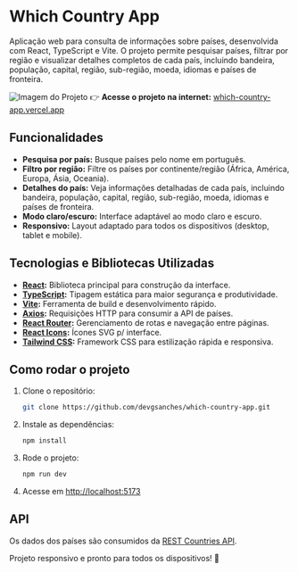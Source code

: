 # Which Country App

Aplicação web para consulta de informações sobre países, desenvolvida com React, TypeScript e Vite. O projeto permite pesquisar países, filtrar por região e visualizar detalhes completos de cada país, incluindo bandeira, população, capital, região, sub-região, moeda, idiomas e países de fronteira.

![Imagem do Projeto](https://imgur.com/a/YvASTad) 
👉 **Acesse o projeto na internet:** [which-country-app.vercel.app](https://which-country-app.vercel.app/)
## Funcionalidades

- **Pesquisa por país:** Busque países pelo nome em português.
- **Filtro por região:** Filtre os países por continente/região (África, América, Europa, Ásia, Oceania).
- **Detalhes do país:** Veja informações detalhadas de cada país, incluindo bandeira, população, capital, região, sub-região, moeda, idiomas e países de fronteira.
- **Modo claro/escuro:** Interface adaptável ao modo claro e escuro.
- **Responsivo:** Layout adaptado para todos os dispositivos (desktop, tablet e mobile).

## Tecnologias e Bibliotecas Utilizadas

- **[React](https://react.dev/):** Biblioteca principal para construção da interface.
- **[TypeScript](https://www.typescriptlang.org/):** Tipagem estática para maior segurança e produtividade.
- **[Vite](https://vitejs.dev/):** Ferramenta de build e desenvolvimento rápido.
- **[Axios](https://axios-http.com/):** Requisições HTTP para consumir a API de países.
- **[React Router](https://reactrouter.com/):** Gerenciamento de rotas e navegação entre páginas.
- **[React Icons](https://react-icons.github.io/react-icons/):** Ícones SVG p/ interface.
- **[Tailwind CSS](https://tailwindcss.com/):** Framework CSS para estilização rápida e responsiva.

## Como rodar o projeto

1. Clone o repositório:
   ```bash
   git clone https://github.com/devgsanches/which-country-app.git
   ```
2. Instale as dependências:
   ```bash
   npm install
   ```
3. Rode o projeto:
   ```bash
   npm run dev
   ```
4. Acesse em [http://localhost:5173](http://localhost:5173)

## API

Os dados dos países são consumidos da [REST Countries API](https://restcountries.com/).

Projeto responsivo e pronto para todos os dispositivos! 🚀
